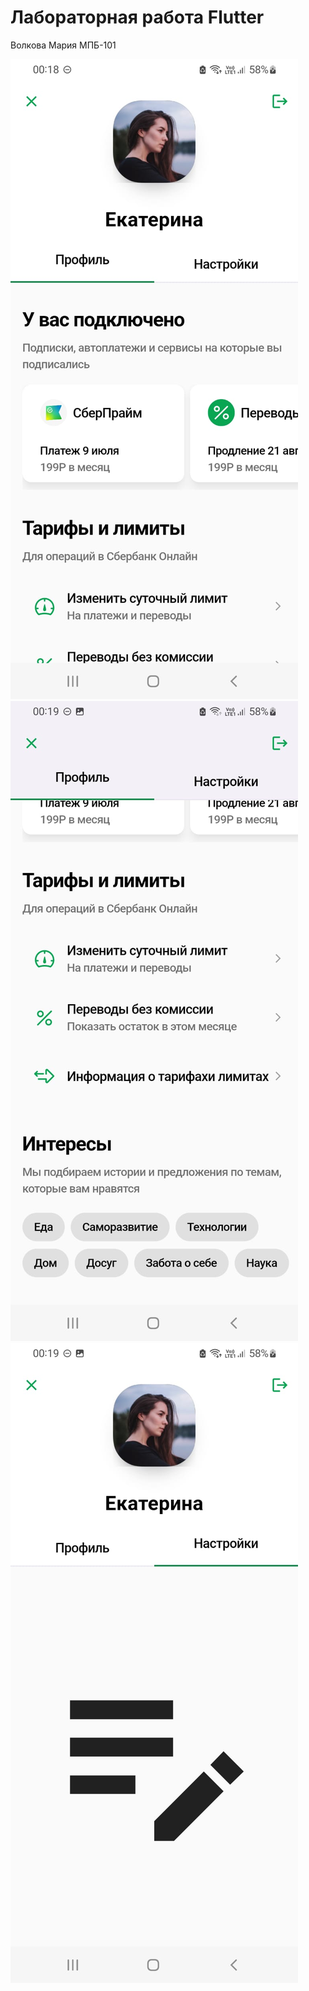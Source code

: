 # Лабораторная работа Flutter
 Волкова Мария МПБ-101

![Профиль](/image/skrin1.jpg)
![Профиль](/image/skrin2.jpg)
![Настройки](/image/skrin3.jpg)

